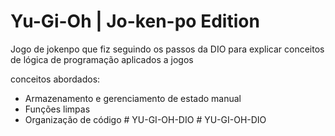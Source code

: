 # Yu-Gi-Oh | Jo-ken-po Edition

Jogo de jokenpo que fiz seguindo os passos da DIO para explicar conceitos de lógica de programação aplicados a jogos

conceitos abordados:

- Armazenamento e gerenciamento de estado manual
- Funções limpas
- Organização de código
#   Y U - G I - O H - D I O 
 
 #   Y U - G I - O H - D I O 
 
 
